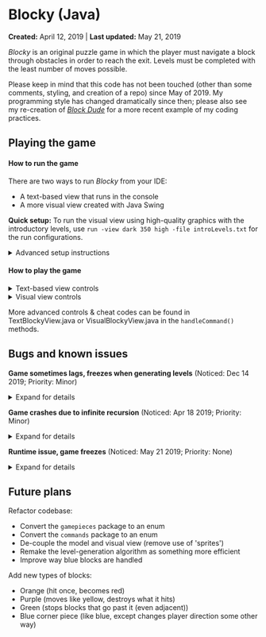 # Blocky (Java)
			
**Created:** April 12, 2019 | **Last updated:** May 21, 2019

_Blocky_ is an original puzzle game in which the player must navigate a block through obstacles in order to reach the exit. Levels must be completed with the least number of moves possible.

Please keep in mind that this code has not been touched (other than some comments, styling, and creation of a repo) since May of 2019. My programming style has changed dramatically since then; please also see my re-creation of [_Block Dude_](https://github.com/frankkulak/blockdude-java) for a more recent example of my coding practices.

## Playing the game

#### How to run the game

There are two ways to run _Blocky_ from your IDE:
- A text-based view that runs in the console
- A more visual view created with Java Swing

**Quick setup:** To run the visual view using high-quality graphics with the introductory levels, use `run -view dark 350 high -file introLevels.txt` for the run configurations.

<details>
  <summary>Advanced setup instructions</summary>
  
  **Run configurations**
  
  The initial argument of the run configurations determines what the program will do when it runs.
  - `run`: Runs the game.
  - `solve`: Finds solutions to all levels within a given file.
  - `gen`: Generates random levels (outputs to console in level data file format).
  
  **Arguments to follow `run`**
  - `-view <type> <size> <quality>`: Required argument. Specifies the view to be used in rendering the game.
    - `<type>`: Required argument. Specifies the view to use for running the game. Must be one of `text` (runs in console), `dark` (runs user-friendly view with dark theme), or `light` (runs user-friendly view with light theme).
    - `<size>`: Required for use with `dark` and `light` views only. Specifies the size of the view in pixels. Must be an integer greater than or equal to 50 (e.g. `350`).
    - `<quality>`: Required for use with `dark` and `light` views only. Specifies the quality (i.e. smoothness) of animations. Must be one of `low`, `med`, `high`, or `best`.
  - `-file <filename>`: Required argument (if and only if `-random` is NOT used). Specifies the file from which to read level data.
    - `<filename>`: Required argument. Specifies the name of the file from which to read level data. Must be the name of a file within the levelData directory, including the file extension (e.g. `introLevels.txt`).
  - `-random <size> <moves>`: Required argument (if and only if `-file` is NOT used). Specifies that levels should be randomly generated with the given properties.
    - `<size>`: Required argument. Specifies the width and height of the game board (i.e. how many blocks can fit horizontally and vertically). Must be an integer greater than or equal to 1; odd numbers 5-9 recommended (e.g. `5`).
    - `<moves>`: Required argument. Specifies the lowest number of moves that levels should require (i.e. "only generate levels that require this many moves or more"). Must be an integer greater than or equal to 1; lower values recommended (e.g. `3`).
    - **WARNING**: Using a value that is very low (1-3), or very high (10+) for `<size>` or a value that is very high (10+) for `<moves>` can hinder performance and may put the game in a state where it is impossible to generate levels, causing the game to lag, freeze, or crash. For this reason, please use values within the recommended ranges.
  
  **Arguments to follow `solve`**
  - `-file <filename>`: Required argument. Specifies the file from which to read level data.
  - `<filename>`: Required argument. Specifies the name of the file from which to read level data. Must be the name of a file within the levelData directory, including the file extension (e.g. `introLevels.txt`).
  
  **Arguments to follow `gen`**
  - `<size>`: Required argument. Specifies the width and height of the game board (i.e. how many blocks can fit horizontally and vertically). Must be an integer greater than or equal to 1; odd numbers 5-9 recommended (e.g. `5`).
  - `<moves>`: Required argument. Specifies the lowest number of moves that levels should require (i.e. "only generate levels that require this many moves or more"). Must be an integer greater than or equal to 1; lower values recommended (e.g. `3`).
  - `<quantity>`: Required argument. Specifies the number of levels to generate. Must be an integer greater than or equal to 1.
  - **WARNING**: Using a value that is very low (1-3), or very high (10+) for `<size>` or a value that is very high (10+) for `<moves>` can put the generator in a state where it is impossible to generate levels, causing the program to freeze. For this reason, please use values within the recommended ranges.
</details>

#### How to play the game

<details>
  <summary>Text-based view controls</summary>
  
  Type the following and press enter
  - `w`: Move up.
  - `a`: Move left.
  - `s`: Move down.
  - `d`: Move right.
  - `/re`: Restart level.
  - `/quit`: Quit the game.
</details>

<details>
  <summary>Visual view controls</summary>
  
  Press the corresponding keys
  - `w` or `<up arrow>`: Move up.
  - `a` or `<left arrow>`: Move left.
  - `s` or `<down arrow>`: Move down.
  - `d` or `<right arrow>`: Move right.
  - `r`: Restart level.
  - `esc`: Quit the game.
</details>

More advanced controls & cheat codes can be found in TextBlockyView.java or VisualBlockyView.java in the `handleCommand()` methods.

## Bugs and known issues

**Game sometimes lags, freezes when generating levels** (Noticed: Dec 14 2019; Priority: Minor)
<details>
  <summary>Expand for details</summary>
  
  - _Description_: The game may lag or freeze when generating levels, due to the inefficient way that levels are currently being generated. This is generally not an issue when normal values are given for the size and moves required for levels.
  - _Temporary solution_: Do not use extreme size or moves values for generating levels.
  - _Ideas for fix_: Rewrite the way that levels are generated to be more efficient; prevent extreme values from being accepted by the program.
</details>

**Game crashes due to infinite recursion** (Noticed: Apr 18 2019; Priority: Minor)
<details>
  <summary>Expand for details</summary>
  
  - _Description_: If a block is between two blue blocks and hits one of them, it will bounce into the other blue block, then back, and so on infinitely until `StackOverflowException` is thrown.
  - _Temporary solution_: Do not create any levels with blue blocks back-to-back, and prevent level generator from creating any such levels.
  - _Ideas for fix_: Have model keep track of whether or not BlueBlock has been hit already on this move, but this would be brittle for the future (idea for blue corner pieces, etc.).
</details>

**Runtime issue, game freezes** (Noticed: May 21 2019; Priority: None)
<details>
  <summary>Expand for details</summary>
  
  - _Description_: If either the 'n' or 'e' key is held, user input from the keyboard will no longer be accepted until the game is restarted. After looking into this issue online, it seems to be a known issue with macOS Sierra.
  - _Temporary solution_: Avoid holding 'n' or 'e'; relaunch game after freeze occurs; don't use macOS Sierra.
  - _Ideas for fix_: Allow mouse input from user; research ways around bug.
</details>

## Future plans

Refactor codebase:
- Convert the `gamepieces` package to an enum
- Convert the `commands` package to an enum
- De-couple the model and visual view (remove use of 'sprites')
- Remake the level-generation algorithm as something more efficient
- Improve way blue blocks are handled

Add new types of blocks:
- Orange (hit once, becomes red)
- Purple (moves like yellow, destroys what it hits)
- Green (stops blocks that go past it (even adjacent))
- Blue corner piece (like blue, except changes player direction some other way)
